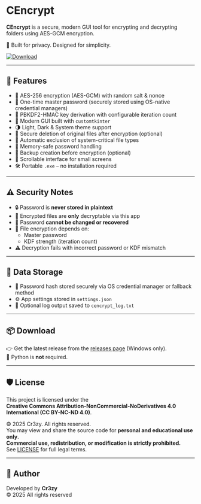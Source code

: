# CEncrypt

**CEncrypt** is a secure, modern GUI tool for encrypting and decrypting folders using AES-GCM encryption.

🔐 Built for privacy. Designed for simplicity.

[![Download](https://img.shields.io/badge/Download-.exe-blue?style=for-the-badge&logo=windows)](https://github.com/Cr3zy-dev/CEncrypt/releases/latest/download/cencrypt.exe)

---

## 🚀 Features

- 🔐 AES-256 encryption (AES-GCM) with random salt & nonce
- 🔑 One-time master password (securely stored using OS-native credential managers)
- 🧠 PBKDF2-HMAC key derivation with configurable iteration count
- 🧱 Modern GUI built with `customtkinter`
- 🌗 Light, Dark & System theme support
- 🧼 Secure deletion of original files after encryption (optional)
- 🧩 Automatic exclusion of system-critical file types
- 🧠 Memory-safe password handling
- 📁 Backup creation before encryption (optional)
- 📜 Scrollable interface for small screens
- 🛠 Portable `.exe` – no installation required

---

## ⚠️ Security Notes

- 🔒 Password is **never stored in plaintext**
- 🔐 Encrypted files are **only** decryptable via this app
- 🔁 Password **cannot be changed or recovered**
- 🔄 File encryption depends on:
  - Master password
  - KDF strength (iteration count)
- ⚠️ Decryption fails with incorrect password or KDF mismatch

---

## 💾 Data Storage

- 🔐 Password hash stored securely via OS credential manager or fallback method
- ⚙️ App settings stored in `settings.json`
- 📝 Optional log output saved to `cencrypt_log.txt`

---

## 📦 Download

👉 Get the latest release from the [releases page](https://github.com/Cr3zy-dev/CEncrypt/releases) (Windows only).  
📌 Python is **not** required.

---

## 🛡 License

This project is licensed under the  
**Creative Commons Attribution-NonCommercial-NoDerivatives 4.0 International (CC BY-NC-ND 4.0)**.

© 2025 Cr3zy. All rights reserved.  
You may view and share the source code for **personal and educational use only**.  
**Commercial use, redistribution, or modification is strictly prohibited.**  
See [LICENSE](LICENSE) for full legal terms.

---

## 👤 Author

Developed by **Cr3zy**  
© 2025 All rights reserved

